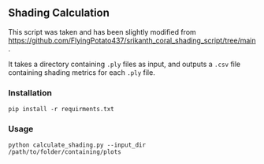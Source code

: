 ## Shading Calculation 

This script was taken and has been slightly modified from https://github.com/FlyingPotato437/srikanth_coral_shading_script/tree/main.

It takes a directory containing `.ply` files as input, and outputs a `.csv` file containing shading metrics for each `.ply` file.

### Installation 

`pip install -r requirments.txt`

### Usage 

`python calculate_shading.py --input_dir /path/to/folder/containing/plots`

